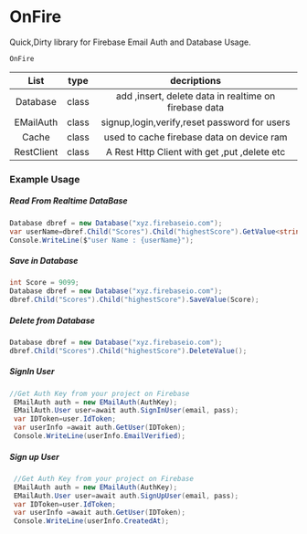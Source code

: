# OnFire
 Quick,Dirty library for Firebase Email Auth and Database Usage.
```
OnFire 
```
| List             |      type    |   decriptions |
| :--------:           |     :-:      | :-:         |  
| Database    | class  | add ,insert, delete data in realtime on firebase data  |
| EMailAuth    | class  | signup,login,verify,reset password for users     |
| Cache             |      class    |  used to cache firebase data on device ram     |
| RestClient        |   class | A Rest Http Client with get ,put ,delete etc                         |




### Example Usage

##### Read From Realtime DataBase

```cs
Database dbref = new Database("xyz.firebaseio.com");
var userName=dbref.Child("Scores").Child("highestScore").GetValue<string>();
Console.WriteLine($"user Name : {userName}");
```

##### Save in Database

```cs
int Score = 9099;
Database dbref = new Database("xyz.firebaseio.com");
dbref.Child("Scores").Child("highestScore").SaveValue(Score);
```

##### Delete from Database

```cs
Database dbref = new Database("xyz.firebaseio.com");
dbref.Child("Scores").Child("highestScore").DeleteValue();
```

##### SignIn User 

```cs
//Get Auth Key from your project on Firebase 
 EMailAuth auth = new EMailAuth(AuthKey);
 EMailAuth.User user=await auth.SignInUser(email, pass);
 var IDToken=user.IdToken;
 var userInfo =await auth.GetUser(IDToken);
 Console.WriteLine(userInfo.EmailVerified);
```

##### Sign up User

```cs
 //Get Auth Key from your project on Firebase 
 EMailAuth auth = new EMailAuth(AuthKey);
 EMailAuth.User user=await auth.SignUpUser(email, pass);
 var IDToken=user.IdToken;
 var userInfo =await auth.GetUser(IDToken);
 Console.WriteLine(userInfo.CreatedAt);
```
